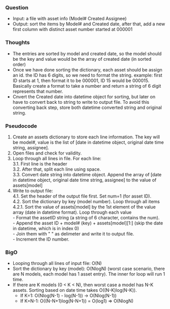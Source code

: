 ### Question
- Input: a file with asset info (Model# Created Assignee)
- Output:  sort the items by Model# and Created date, after that, add a new first column with distinct asset number started at 000001

### Thoughts
- The entries are sorted by model and created date, so the model should be the key and value would be the array of created date (in sorted order)
- Once we have done sorting the dictionary, each asset should be assign an id. the ID has 6 digits, so we need to format the string. example: first ID starts at 1, then format it to be 000001, ID 15 would be 000015. Basically create a format to take a number and return a string of 6 digit represents that number.
- Cnvert the Created date into datetime object for sorting, but later on have to convert back to string to write to output file. To avoid this converting back step, store both datetime converted string and original string.

### Pseudocode
1.  Create an assets dictionary to store each line information. The key will be model#, value is the list of [date in datetime object, original date time string, assignee].
2.  Open files and check for validity.
3.  Loop through all lines in file. For each line:\
    3.1.    First line is the header\
    3.2.    After that, split each line using space.\
    3.3.    Convert date string into datetime object. Append the array of [date in datetime object, original date time string, assignee] to the value of assets[model]
4.  Write to output file:\
    4.1.    Set the header of the output file first. Set num=1 (for asset ID).\
    4.2.    Sort the dictionary by key (model number). Loop through all items\
        4.2.1.  Sort the value of assets[model] by the 1st element of the value array (date in datetime format). Loop through each value\
            - Format the assetID string (a string of 6 character, contains the num).\
            - Append the asset ID + model# (key) + assets[model][1:] (skip the date in datetime, which is in index 0)\
            -   Join them with " " as delimeter and write it to output file.\
            -   Increment the ID number.

### BigO
- Looping through all lines of input file: O(N)
- Sort the dictionary by key (model): O(NlogN) (worst case scenario, there are N models, each model has 1 asset entry). The inner for loop will run 1 time.
- If there are K models (0 < K < N), then worst case a model has N-K assets. Sorting based on date time takes O((N-K)log(N-K)).
   - If K=1: O(Nlog(N-1) - log(N-1)) -> O(Nlog(N-1))
   - If K=N-1: O((N-N+1)log(N-N+1)) = O(log1)
=> O(NlogN)